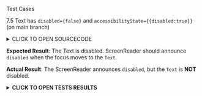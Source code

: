 Test Cases

7.5 Text has `disabled={false}` and `accessibilityState={{disabled:true}}` (on main branch)

<details><summary>CLICK TO OPEN SOURCECODE</summary>
<p>

```javascript
<Text
  style={styles.text}
  onPress={() => console.warn('onPress')}
  disabled={false}
  accessibilityState={{disabled: true}}>
  This is a Text
</Text>
```

</p>
</details>

**Expected Result**:
The Text is disabled. ScreenReader should announce `disabled` when the focus moves to the `Text`.

**Actual Result**:
The ScreenReader announces `disabled`, but the `Text` is **NOT** disabled.

**<details><summary>CLICK TO OPEN TESTS RESULTS</summary>**
<p>

<video src="https://user-images.githubusercontent.com/24992535/153145576-25d706e5-31b6-4545-b969-3f20f7c48f8e.mp4" width="1000" />

</p>
</details>
